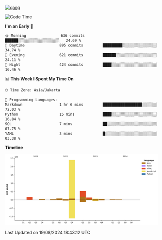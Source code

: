<!-- [<img src='https://dev.karakun.com/assets/posts/2018-09-16-jc-java-article/3duke_suspects.jpg' alt='java'>](https://github.com/yeahbutstill) -->
[<img src='https://asset-2.tstatic.net/tribunnewswiki/foto/bank/images/Mozart.jpg' alt='gang'>](https://github.com/yeahbutstill)

<!--START_SECTION:waka-->
![Code Time](http://img.shields.io/badge/Code%20Time-2%2C766%20hrs%2019%20mins-blue)

**I'm an Early 🐤** 

```text
🌞 Morning                636 commits         ██████░░░░░░░░░░░░░░░░░░░   24.69 % 
🌆 Daytime                895 commits         █████████░░░░░░░░░░░░░░░░   34.74 % 
🌃 Evening                621 commits         ██████░░░░░░░░░░░░░░░░░░░   24.11 % 
🌙 Night                  424 commits         ████░░░░░░░░░░░░░░░░░░░░░   16.46 % 
```


📊 **This Week I Spent My Time On** 

```text
🕑︎ Time Zone: Asia/Jakarta

💬 Programming Languages: 
Markdown                 1 hr 6 mins         ██████████████████░░░░░░░   72.03 % 
Python                   15 mins             ████░░░░░░░░░░░░░░░░░░░░░   16.84 % 
SQL                      7 mins              ██░░░░░░░░░░░░░░░░░░░░░░░   07.75 % 
YAML                     3 mins              █░░░░░░░░░░░░░░░░░░░░░░░░   03.38 % 
```

**Timeline**

![Lines of Code chart](https://raw.githubusercontent.com/yeahbutstill/yeahbutstill/main/assets/bar_graph.png)


 Last Updated on 19/08/2024 18:43:12 UTC
<!--END_SECTION:waka-->
